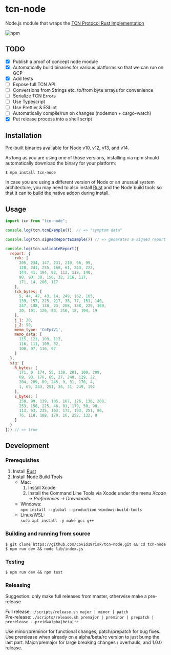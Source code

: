 # tcn-node

Node.js module that wraps the [TCN Protocol Rust Implementation](https://github.com/TCNCoalition/TCN)

![npm](https://img.shields.io/npm/v/tcn-node)

## TODO

- [x] Publish a proof of concept node module
- [x] Automatically build binaries for various platforms so that we can run on GCP
- [x] Add tests
- [ ] Expose full TCN API
- [ ] Conversions from Strings etc. to/from byte arrays for convenience
- [ ] Serialize TCN Errors
- [ ] Use Typescript
- [ ] Use Prettier & ESLint
- [ ] Automatically compile/run on changes (nodemon + cargo-watch)
- [x] Put release process into a shell script

## Installation

Pre-built binaries available for Node v10, v12, v13, and v14.

As long as you are using one of those versions, installing via npm should automatically download the binary for your platform:

```
$ npm install tcn-node
```

In case you are using a different version of Node or an unusual system architecture, you may need to also install [Rust](https://www.rust-lang.org/tools/install) and the Node build tools so that it can to build the native addon during install.

## Usage

```js
import tcn from "tcn-node";

console.log(tcn.tcnExample()); // => "symptom data"

console.log(tcn.signedReportExample()) // => generates a signed report as JSON

console.log(tcn.validateReport({
  report: {
    rvk: [
      205, 234, 147, 231, 210, 96, 99,
      128, 241, 255, 168, 61, 243, 222,
      144, 41, 194, 92, 112, 118, 140,
      98, 90, 38, 156, 32, 216, 117,
      171, 14, 206, 117
    ],
    tck_bytes: [
      5, 44, 47, 43, 14, 249, 162, 165,
      139, 157, 225, 217, 38, 77, 151, 140,
      247, 198, 138, 23, 208, 188, 229, 189,
      20, 101, 126, 83, 216, 18, 194, 19
    ],
    j_1: 20,
    j_2: 90,
    memo_type: 'CoEpiV1',
    memo_data: [
      115, 121, 109, 112,
      116, 111, 109, 32,
      100, 97, 116, 97
    ]
  },
  sig: {
    R_bytes: [
      171, 0, 174, 55, 138, 201, 100, 209,
      69, 98, 176, 85, 27, 240, 129, 22,
      204, 209, 89, 245, 9, 31, 170, 4,
      1, 69, 243, 251, 36, 31, 249, 192
    ],
    s_bytes: [
      250, 99, 139, 105, 167, 126, 136, 208,
      253, 158, 225, 46, 81, 179, 50, 90,
      113, 63, 235, 163, 172, 193, 251, 86,
      76, 118, 188, 170, 16, 252, 132, 8
    ]
  }
})) // => true
```

## Development

### Prerequisites

1. Install [Rust](https://www.rust-lang.org/tools/install)
2. Install Node Build Tools
    - Mac:
        1. Install Xcode
        2. Install the Command Line Tools via Xcode under the menu
        *Xcode → Preferences → Downloads.*
    - Windows:  
    `npm install --global --production windows-build-tools`
    - Linux/WSL:  
    `sudo apt install -y make gcc g++`

### Building and running from source

```
$ git clone https://github.com/covid19risk/tcn-node.git && cd tcn-node
$ npm run dev && node lib/index.js
```

### Testing

```
$ npm run dev && npm test
```

### Releasing

Suggestion: only make full releases from master, otherwise make a pre-release

Full release: `./scripts/release.sh major | minor | patch`  
Pre-release: `./scripts/release.sh premajor | preminor | prepatch | prerelease --preid=alpha|beta|rc`  

Use minor/preminor for functional changes, patch/prepatch for bug fixes.  
Use prerelease when already on a alpha/beta/rc version to just bump the last part.
Major/premajor for large breaking changes / overhauls, and 1.0.0 release.